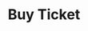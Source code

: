 ---
layout   : blocks/page-component
component: blocks/get-your-ticket.html
title    : Working Sessions
title    : Buy Ticket
---